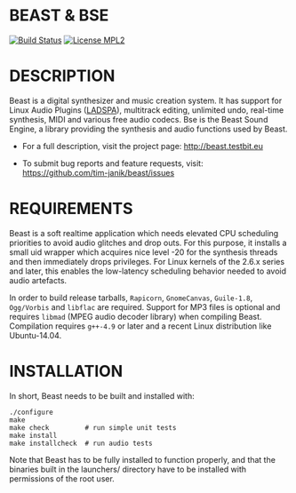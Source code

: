 BEAST & BSE
===========

[![Build Status](https://travis-ci.org/tim-janik/beast.svg)](https://travis-ci.org/tim-janik/beast)
[![License MPL2](http://testbit.eu/~timj/pics/license-lgpl-3.svg)](https://github.com/tim-janik/beast/blob/master/COPYING)


# DESCRIPTION

Beast is a digital synthesizer and music creation system. It has support
for Linux Audio Plugins
([LADSPA](http://wikipedia.org/wiki/LADSPA)),
multitrack editing, unlimited undo, real-time synthesis, MIDI and various
free audio codecs.
Bse is the Beast Sound Engine, a library providing the synthesis and
audio functions used by Beast.

* For a full description, visit the project page:
	http://beast.testbit.eu

* To submit bug reports and feature requests, visit:
	https://github.com/tim-janik/beast/issues


# REQUIREMENTS

Beast is a soft realtime application which needs elevated CPU scheduling
priorities to avoid audio glitches and drop outs. For this purpose, it
installs a small uid wrapper which acquires nice level -20 for the
synthesis threads and then immediately drops privileges.
For Linux kernels of the 2.6.x series and later, this enables the
low-latency scheduling behavior needed to avoid audio artefacts.

In order to build release tarballs, `Rapicorn`, `GnomeCanvas`,
`Guile-1.8`, `Ogg/Vorbis` and `libflac` are required.
Support for MP3 files is optional and requires `libmad` (MPEG audio
decoder library) when compiling Beast.
Compilation requires `g++-4.9` or later and a recent Linux
distribution like Ubuntu-14.04.


# INSTALLATION

In short, Beast needs to be built and installed with:

	./configure
	make
	make check         # run simple unit tests
	make install
	make installcheck  # run audio tests

Note that Beast has to be fully installed to function properly, and that
the binaries built in the launchers/ directory have to be installed with
permissions of the root user.
